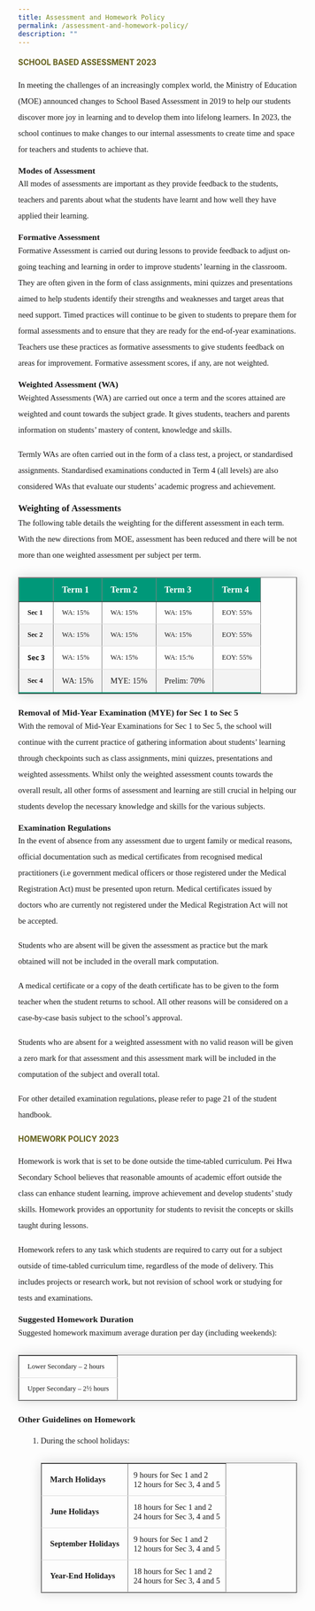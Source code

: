 ```yaml
---
title: Assessment and Homework Policy
permalink: /assessment-and-homework-policy/
description: ""
---
```

<h4 style="color:#635f1a;">SCHOOL BASED ASSESSMENT 2023</h4>

<p style="font-size:14.5px; line-height:2;margin-top:15px;font-family:Tahoma;">In meeting the challenges of an increasingly complex world, the Ministry of Education (MOE) announced changes to School Based Assessment in 2019 to help our students discover more joy in learning and to develop them into lifelong learners. In 2023, the school continues to make changes to our internal assessments to create time and space for teachers and students to achieve that.</p>

<p style="margin-top:15px;font-size:15.5px;"><strong style="font-family:Tahoma;">Modes of Assessment</strong></p>

<p style="font-size:14.5px; line-height:2;margin:-15px 0 13px 0px;font-family:Tahoma;">All modes of assessments are important as they provide feedback to the students, teachers and parents about what the students have learnt and how well they have applied their learning.</p>

<p style="margin-top:15px;font-size:15.5px;"><strong style="font-family:Tahoma;">Formative Assessment</strong></p>

<p style="font-size:14.5px; line-height:2;margin:-15px 0 13px 0px;font-family:Tahoma;">Formative Assessment is carried out during lessons to provide feedback to adjust on-going teaching and learning in order to improve students’ learning in the classroom. They are often given in the form of class assignments, mini quizzes and presentations aimed to help students identify their strengths and weaknesses and target areas that need support. Timed practices will continue to be given to students to prepare them for formal assessments and to ensure that they are ready for the end-of-year examinations. Teachers use these practices as formative assessments to give students feedback on areas for improvement. Formative assessment scores, if any, are not weighted.</p>

<p style="margin-top:15.5px;font-size:15.5px;"><strong style="font-family:Tahoma;">Weighted Assessment (WA)</strong></p>

<p style="font-size:14.5px; line-height:2;margin:-15px 0 13px 0px;font-family:Tahoma;">Weighted Assessments (WA) are carried out once a term and the scores attained are weighted and count towards the subject grade. It gives students, teachers and parents information on students’ mastery of content, knowledge and skills.</p>

<p style="margin-top:15px;font-size:14.5px; line-height:2;font-family:Tahoma;">Termly WAs are often carried out in the form of a class test, a project, or standardised assignments. Standardised examinations conducted in Term 4 (all levels) are also considered WAs that evaluate our students’ academic progress and achievement.</p>

<p style="margin-top:15.5px;font-size:17px;"><strong style="font-family:Tahoma;">Weighting of Assessments</strong></p>

<p style="font-size:14.5px; line-height:2;margin:-15px 0 13px 0px;font-family:Tahoma;">The following table details the weighting for the different assessment in each term. With the new directions from MOE, assessment has been reduced and there will be not more than one weighted assessment per subject per term.</p>


<table border="1" style="border-collapse: collapse;margin: 25px 0;font-size: 0.9em;font-family: sans-serif;min-width: 400px; box-shadow: 0 0 20px rgba(0, 0, 0, 0.15);">
	
<thead style="background-color: #009879; font-weight: bold; font-size: 16px; ">
		<tr>
			<td style="text-align:left;color:white;padding:12px 15px;font-family:Tahoma;">&nbsp;</td>
			<td style="text-align:left;color:white;padding:12px 15px;font-family:Tahoma;">Term 1</td>
			<td style="text-align:left;color:white;padding:12px 15px;font-family:Tahoma;">Term 2</td>
			<td style="text-align:left;color:white;padding:12px 15px;font-family:Tahoma;">Term 3</td>
			<td style="text-align:left;color:white;padding:12px 15px;font-family:Tahoma;">Term 4</td>
		</tr>
	</thead>

	
<tbody>
<tr style="border-bottom: 1px solid #dddddd;">
<td style="padding: 12px 15px;font-family:Tahoma;"><strong style="font-family:Tahoma;">Sec 1</strong></td>
<td style="padding: 12px 15px; font-family:Tahoma;">WA: 15%</td>
<td style="padding: 12px 15px; font-family:Tahoma;">WA: 15%</td>
<td style="font-family:Tahoma;padding: 12px 15px;">WA: 15%</td>
<td style="font-family:Tahoma;padding: 12px 15px;">EOY: 55%</td>
</tr>
	
<tr style ="background-color: #f3f3f3;border-bottom: 1px solid #dddddd;">
<td style="padding: 12px 15px;font-family:Tahoma;"><strong style="font-family:Tahoma;">Sec 2</strong></td>
<td style="padding: 12px 15px;font-family:Tahoma;">WA: 15%</td>
<td style="padding: 12px 15px;font-family:Tahoma;">WA: 15%</td>
<td style="padding: 12px 15px;font-family:Tahoma;">WA: 15%</td>
<td style="padding: 12px 15px;font-family:Tahoma;">EOY: 55%</td>
</tr>
															
<tr style="border-bottom: 1px solid #dddddd;">
<td style="padding: 12px 15px;font-family:Tahoma;"><strong style="font-family:Open Sans;">Sec 3</strong></td>
<td style="padding: 12px 15px;font-family:Tahoma;">WA: 15%</td>
<td style="padding: 12px 15px;font-family:Tahoma;">WA: 15%</td>
<td style="padding: 12px 15px;font-family:Tahoma;">WA: 15:%</td>
<td style="padding: 12px 15px;font-family:Tahoma;">EOY: 55%</td>
</tr>
															
<tr style="border-bottom: 2px solid #009879;     background-color: #f3f3f3;">
<td style="padding: 12px 15px;font-family:Tahoma;"><strong style="font-family:Tahoma;">Sec 4</strong></td>
<td style="padding: 12px 15px;font-family:Tahoma;font-size:14.5px;">WA: 15%</td>
<td style="padding: 12px 15px;font-family:Tahoma;font-size:14.5px;">MYE: 15%</td>
<td style="padding: 12px 15px;font-family:Tahoma;font-size:14.5px;">Prelim: 70%</td>
<td style="padding: 12px 15px;font-family:Tahoma;font-size:14.5px;">&nbsp;</td>
</tr>
	
</tbody>
</table>

<p style="margin-top:15px;font-size:15.5px;"><strong style="font-family:Tahoma;">Removal of Mid-Year Examination (MYE) for Sec 1 to Sec 5</strong></p>

<p style="font-size:14.5px; line-height:2;margin:-15px 0 13px 0px;font-family:Tahoma;">With the removal of Mid-Year Examinations for Sec 1 to Sec 5, the school will continue with the current practice of gathering information about students’ learning through checkpoints such as class assignments, mini quizzes, presentations and weighted assessments. Whilst only the weighted assessment counts towards the overall result, all other forms of assessment and learning are still crucial in helping our students develop the necessary knowledge and skills for the various subjects.</p>

<p style="margin-top:15px;font-size:15.5px;"><strong style="font-family:Tahoma;">Examination Regulations </strong></p>

<p style="font-size:14.5px; line-height:2;margin:-15px 0 13px 0px;font-family:Tahoma;">In the event of absence from any assessment due to urgent family or medical reasons, official documentation such as medical certificates from recognised medical practitioners (i.e government medical officers or those registered under the Medical Registration Act) must be presented upon return. Medical certificates issued by doctors who are currently not registered under the Medical Registration Act will not be accepted. </p>

<p style="font-size:14.5px; line-height:2;margin-top:15px;font-family:Tahoma;">Students who are absent will be given the assessment as practice but the mark obtained will not be included in the overall mark computation.</p>

<p style="margin-top:15px;font-size:14.5px; line-height:2;font-family:Tahoma;">A medical certificate or a copy of the death certificate has to be given to the form teacher when the student returns to school. All other reasons will be considered on a case-by-case basis subject to the school’s approval.</p>

<p style="margin-top:15px;font-size:14.5px; line-height:2;font-family:Tahoma;">Students who are absent for a weighted assessment with no valid reason will be given a zero mark for that assessment and this assessment mark will be included in the computation of the subject and overall total. </p>

<p style="margin-top:15px;font-size:14.5px; line-height:2;font-family:Tahoma;">For other detailed examination regulations, please refer to page 21 of the student handbook.</p>

<h4 style="color:#635f1a;">HOMEWORK POLICY 2023</h4>

<p style="font-size:14.5px; line-height:2;margin-top:15px;font-family:Tahoma;">Homework is work that is set to be done outside the time-tabled curriculum. Pei Hwa Secondary School believes that reasonable amounts of academic effort outside the class can enhance student learning, improve achievement and develop students’ study skills. Homework provides an opportunity for students to revisit the concepts or skills taught during lessons.</p>

<p style="margin-top:15px;font-size:14.5px; line-height:2;font-family:Tahoma;">Homework refers to any task which students are required to carry out for a subject outside of time-tabled curriculum time, regardless of the mode of delivery. This includes projects or research work, but not revision of school work or studying for tests and examinations.</p>

<p style="margin-top:15px;font-size:15.5px;"><strong style="font-family:Tahoma;">Suggested Homework Duration</strong></p>

<p style="font-size:14.5px; line-height:2;margin:-15px 0 13px 0px;font-family:Tahoma;">Suggested homework maximum average duration per day (including weekends):</p>

<table border="1" style="border-collapse: collapse;margin: 25px 0;font-size: 0.9em;font-family: sans-serif;min-width: 400px; box-shadow: 0 0 20px rgba(0, 0, 0, 0.15);">

<tbody>
<tr style="border-bottom: 1px solid #dddddd;">
<td style="padding: 12px 15px;font-family:Tahoma;">Lower Secondary&nbsp;– 2&nbsp;hours</td>
</tr>
															
<tr style="border-bottom: 1px solid #dddddd; ">
<td style="padding: 12px 15px;font-family:Tahoma;">Upper Secondary&nbsp;– 2½ hours</td>
</tr>
	
</tbody>
</table>

<p style="margin-top:15px;font-size:15.5px;"><strong style="font-family:Tahoma;">Other Guidelines on Homework</strong></p>
<ol style="margin-top:5px;">
<li aria-level="1" style="font-size:14.5px; line-height:2;margin-left:17px;font-family:Tahoma;">During the school holidays:

<table border="1" style="border-collapse: collapse;margin: 25px 0;font-size: 0.9em;font-family: sans-serif;min-width: 400px; box-shadow: 0 0 20px rgba(0, 0, 0, 0.15);">
	
<tbody>
<tr style="border-bottom: 1px solid #dddddd;">
<td style="padding: 20px 15px; font-size:14.5px; font-family:Open Sans;"><strong style="font-family:Tahoma;">March Holidays</strong></td>
<td style="padding: 6px 10px;font-size:14.5px;font-family:Tahoma;">9 hours for Sec 1 and 2 <br>12 hours for Sec 3, 4 and 5</td>
</tr>
	
<tr style="border-bottom: 1px solid #dddddd;">
<td style="padding: 20px 15px;font-size:14.5px;font-family:Tahoma;"><strong style="font-family:Tahoma;">June Holidays</strong></td>
<td style="padding: 6px 10px;font-size:14.5px;font-family:Tahoma;">18 hours for Sec 1 and 2 <br>24 hours for Sec 3, 4 and 5</td>
</tr>
	
<tr style="border-bottom: 1px solid #dddddd;">
<td style="padding: 20px 15px;font-size:14.5px;font-family:Tahoma;"><strong style="font-family:Tahoma;">September Holidays</strong></td>
<td style="padding: 6px 10px;font-size:14.5px;font-family:Tahoma;">9 hours for Sec 1 and 2 <br>12 hours for Sec 3, 4 and 5</td>
</tr>

<tr style="border-bottom: 1px solid #dddddd;">
<td style="padding: 20px 15px;font-size:14.5px;font-family:Tahoma;"><strong style="font-family:Tahoma;">Year-End Holidays</strong></td>
<td style="padding: 6px 10px;font-size:14.5px;font-family:Tahoma;">18 hours for Sec 1 and 2 <br>24 hours for Sec 3, 4 and 5</td>
</tr>
	
</tbody>
</table>
</li>
</ol>